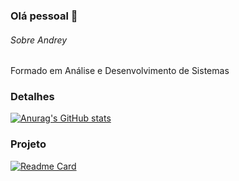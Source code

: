 ### Olá pessoal 👋

###### Sobre Andrey
Formado em Análise e Desenvolvimento de Sistemas

### Detalhes
[![Anurag's GitHub stats](https://github-readme-stats.vercel.app/api?username=andreyklaveren)](https://github.com/anuraghazra/github-readme-stats)

### Projeto
[![Readme Card](https://github-readme-stats.vercel.app/api/pin/?username=andreyklaveren&repo=Tik-Tok-Clone&theme=dark)](https://github.com/anuraghazra/github-readme-stats)
